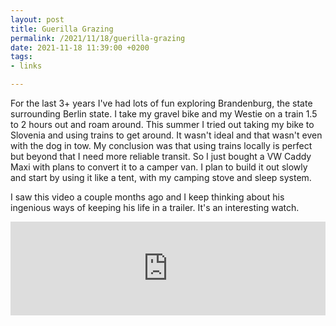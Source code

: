 ```yaml
---
layout: post
title: Guerilla Grazing  
permalink: /2021/11/18/guerilla-grazing
date: 2021-11-18 11:39:00 +0200
tags:
- links

---
```


For the last 3+ years I've had lots of fun exploring Brandenburg, the state surrounding Berlin state. I take my gravel bike and my Westie on a train 1.5 to 2 hours out and roam around. This summer I tried out taking my bike to Slovenia and using trains to get around. It wasn't ideal and that wasn't even with the dog in tow. My conclusion was that using trains locally is perfect but beyond that I need more reliable transit. So I just bought a VW Caddy Maxi with plans to convert it to a camper van. I plan to build it out slowly and start by using it like a tent, with my camping stove and sleep system. 

I saw this video a couple months ago and I keep thinking about his ingenious ways of keeping his life in a trailer. It's an interesting watch. 

<iframe width="100%" src="https://www.youtube.com/embed/U54HRmglYEA" title="YouTube video player" frameborder="0" allow="accelerometer; autoplay; clipboard-write; encrypted-media; gyroscope; picture-in-picture" allowfullscreen></iframe>

